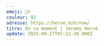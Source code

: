 ```yaml
---
emoji: 👷‍♂️
couleur: 92
adresse: https://herve.bzh/now/
titre: En ce moment | Jeremy Hervé
update: 2025-08-27T07:22:26.000Z
---
```

